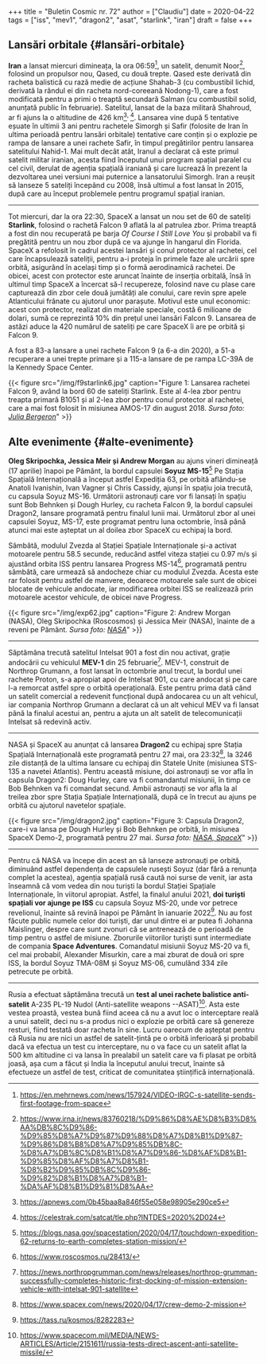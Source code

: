 +++
title = "Buletin Cosmic nr. 72"
author = ["Claudiu"]
date = 2020-04-22
tags = ["iss", "mev1", "dragon2", "asat", "starlink", "iran"]
draft = false
+++

## Lansări orbitale {#lansări-orbitale}

**Iran** a lansat miercuri dimineața, la ora 06:59[^fn:1], un satelit, denumit Noor[^fn:2], folosind un propulsor nou, Qased, cu două trepte. Qased este derivată din racheta balistică cu rază medie de acțiune Shahab-3 (cu combustibil lichid, derivată la rândul ei din racheta nord-coreeană Nodong-1), care a fost modificată pentru a primi o treaptă secundară Salman (cu combustibil solid, anunțată public în februarie). Satelitul, lansat de la baza militară Shahroud, ar fi ajuns la o altitudine de 426 km[^fn:3]<sup>, </sup>[^fn:4]. Lansarea vine după 5 tentative eșuate în ultimii 3 ani pentru rachetele Simorgh și Safir (folosite de Iran în ultima perioadă pentru lansări orbitale) tentative care conțin și o explozie pe rampa de lansare a unei rachete Safir, în timpul pregătirilor pentru lansarea satelitului Nahid-1. Mai mult decât atât, Iranul a declarat că este primul satelit militar iranian, acesta fiind începutul unui program spațial paralel cu cel civil, derulat de agenția spațială iraniană și care lucrează în prezent la dezvoltarea unei versiuni mai puternice a lansatorului Simorgh. Iran a reușit să lanseze 5 sateliți începând cu 2008, însă ultimul a fost lansat în 2015, după care au început problemele pentru programul spațial iranian.

---

Tot miercuri, dar la ora 22:30, SpaceX a lansat un nou set de 60 de sateliți **Starlink**, folosind o rachetă Falcon 9 aflată la al patrulea zbor. Prima treaptă a fost din nou recuperată pe barja _Of Course I Still Love You_ și probabil va fi pregătită pentru un nou zbor după ce va ajunge în hangarul din Florida. SpaceX a refolosit în cadrul acestei lansări și conul protector al rachetei, cel care încapsulează sateliții, pentru a-i proteja în primele faze ale urcării spre orbită, asigurând în același timp și o formă aerodinamică rachetei. De obicei, acest con protector este aruncat înainte de inserția orbitală, însă în ultimul timp SpaceX a încercat să-l recupereze, folosind nave cu plase care capturează din zbor cele două jumătăți ale conului, care revin spre apele Atlanticului frânate cu ajutorul unor parașute. Motivul este unul economic: acest con protector, realizat din materiale speciale, costă 6 milioane de dolari, sumă ce reprezintă 10% din prețul unei lansări Falcon 9. Lansarea de astăzi aduce la 420 numărul de sateliți pe care SpaceX îi are pe orbită și Falcon 9.

A fost a 83-a lansare a unei rachete Falcon 9 (a 6-a din 2020), a 51-a recuperare a unei trepte primare și a 115-a lansare de pe rampa LC-39A de la Kennedy Space Center.

{{< figure src="/img/f9starlink6.jpg" caption="Figure 1: Lansarea rachetei Falcon 9, având la bord 60 de sateliți Starlink. Este al 4-lea zbor pentru treapta primară B1051 și al 2-lea zbor pentru conul protector al rachetei, care a mai fost folosit în misiunea AMOS-17 din august 2018. _Sursa foto: [Julia Bergeron](https://twitter.com/julia%5Fbergeron/status/1253048298140766208)_" >}}


## Alte evenimente {#alte-evenimente}

**Oleg Skripochka, Jessica Meir și Andrew Morgan** au ajuns vineri dimineață (17 aprilie)  înapoi pe Pământ, la bordul capsulei **Soyuz MS-15**[^fn:5] Pe Stația Spațială Internațională a început astfel Expediția 63, pe orbită aflându-se Anatoli Ivanishin, Ivan Vagner și Chris Cassidy, ajunși în spațiu joia trecută, cu capsula Soyuz MS-16. Următorii astronauți care vor fi lansați în spațiu sunt Bob Behnken și Dough Hurley, cu racheta Falcon 9, la bordul capsulei Dragon2, lansare programată pentru finalul lunii mai. Următorul zbor al unei capsulei Soyuz, MS-17, este programat pentru luna octombrie, însă până atunci mai este așteptat un al doilea zbor SpaceX cu echipaj la bord.

Sâmbătă, modulul Zvezda al Stației Spațiale Internaționale și-a activat motoarele pentru 58.5 secunde, reducând astfel viteza stației cu 0.97 m/s și ajustând orbita ISS  pentru lansarea Progress MS-14[^fn:6], programată pentru sâmbătă, care urmează să andocheze chiar cu modulul Zvezda. Acesta este rar folosit pentru astfel de manvere, deoarece motoarele sale sunt de obicei blocate de vehicule andocate, iar modificarea orbitei ISS se realizează prin motoarele acestor vehicule, de obicei nave Progress.

{{< figure src="/img/exp62.jpg" caption="Figure 2: Andrew Morgan (NASA), Oleg Skripochka (Roscosmos) și Jessica Meir (NASA), înainte de a reveni pe Pământ. _Sursa foto: [NASA](https://www.flickr.com/photos/nasa2explore/49728158496/)_" >}}

---

Săptămâna trecută satelitul Intelsat 901 a fost din nou activat, grație andocării cu vehiculul **MEV-1** din 25 februarie[^fn:7]. MEV-1, construit de Northrop Grumann, a fost lansat în octombrie anul trecut, la bordul unei rachete Proton, s-a apropiat apoi de Intelsat 901, cu care andocat și pe care l-a remorcat astfel spre o orbită operațională. Este pentru prima dată când un satelit comercial a redevenit funcțional după andocarea cu un alt vehicul, iar compania Northrop Grumann a declarat că un alt vehicul MEV va fi lansat până la finalul acestui an, pentru a ajuta un alt satelit de telecomunicații Intelsat să redevină activ.

---

NASA și SpaceX au anunțat că lansarea **Dragon2** cu echipaj spre Stația Spațială Internațională este programată pentru 27 mai, ora 23:32[^fn:8], la 3246 zile distanță de la ultima lansare cu echipaj din Statele Unite (misiunea STS-135 a navetei Atlantis). Pentru această misiune, doi astronauți se vor afla în capsula Dragon2: Doug Hurley, care va fi comandantul misiunii, în timp ce Bob Behnken va fi comandat secund. Ambii astronauți se vor afla la al treilea zbor spre Stația Spațiale Internațională, după ce în trecut au ajuns pe orbită cu ajutorul navetelor spațiale.

{{< figure src="/img/dragon2.jpg" caption="Figure 3: Capsula Dragon2, care-i va lansa pe Dough Hurley și Bob Behnken pe orbită, în misiunea SpaceX Demo-2, programată pentru 27 mai. _Sursa foto: [NASA, SpaceX](https://blogs.nasa.gov/kennedy/2020/04/17/launch-date-set-for-first-crew-flight-from-u-s-soil-since-2011/)_" >}}

---

Pentru că NASA va începe din acest an să lanseze astronauți pe orbită, diminuând astfel dependența de capsulele rusești Soyuz (dar fără a renunța complet la acestea), agenția spațială rusă caută noi surse de venit, iar asta înseamnă că vom vedea din nou turiști la bordul Stației Spațiale Internaționale, în viitorul apropiat.
Astfel, la finalul anului 2021, **doi turiști spațiali vor ajunge pe ISS** cu capsula Soyuz MS-20, unde vor petrece revelionul, înainte să revină înapoi pe Pământ în ianuarie 2022[^fn:9]. Nu au fost făcute public numele celor doi turiști, dar unul dintre ei ar putea fi Johanna Maislinger, despre care sunt zvonuri că se antrenează de o perioadă de timp pentru o astfel de misiune. Zborurile viitorilor turiști sunt intermediate de compania **Space Adventures**. Comandatul misiunii Soyuz MS-20 va fi, cel mai probabil, Alexander Misurkin, care a mai zburat de două ori spre ISS, la bordul Soyuz TMA-08M și Soyuz MS-06, cumulând 334 zile petrecute pe orbită.

---

Rusia a efectuat săptămâna trecută un **test al unei rachete balistice anti-satelit** A-235 PL-19 Nudol (Anti-satellite weapons --ASAT)[^fn:10]. Asta este vestea proastă, vestea bună fiind aceea că nu a avut loc o interceptare reală a unui satelit, deci nu s-a produs nici o explozie pe orbită care să genereze resturi, fiind testată doar racheta în sine. Lucru oarecum de așteptat pentru că Rusia nu are nici un astfel de satelit-țintă pe o orbită inferioară și probabil dacă va efectua un test cu interceptare, nu o va face cu un satelit aflat la 500 km altitudine ci va lansa în prealabil un satelit care va fi plasat pe orbită joasă, așa cum a făcut și India la începutul anului trecut, înainte să efectueze un astfel de test, criticat de comunitatea științifică internațională.

[^fn:1]: <https://en.mehrnews.com/news/157924/VIDEO-IRGC-s-satellite-sends-first-footage-from-space>
[^fn:2]: <https://www.irna.ir/news/83760218/%D9%86%D8%AE%D8%B3%D8%AA%DB%8C%D9%86-%D9%85%D8%A7%D9%87%D9%88%D8%A7%D8%B1%D9%87-%D9%86%D8%B8%D8%A7%D9%85%DB%8C-%D8%A7%DB%8C%D8%B1%D8%A7%D9%86-%D8%AF%D8%B1-%D9%85%D8%AF%D8%A7%D8%B1-%D8%B2%D9%85%DB%8C%D9%86-%D9%82%D8%B1%D8%A7%D8%B1-%DA%AF%D8%B1%D9%81%D8%AA>
[^fn:3]: <https://apnews.com/0b45baa8a846f55e058e98905e290ce5>
[^fn:4]: <https://celestrak.com/satcat/tle.php?INTDES=2020%2D024>
[^fn:5]: <https://blogs.nasa.gov/spacestation/2020/04/17/touchdown-expedition-62-returns-to-earth-completes-station-mission/>
[^fn:6]: <https://www.roscosmos.ru/28413/>
[^fn:7]: <https://news.northropgrumman.com/news/releases/northrop-grumman-successfully-completes-historic-first-docking-of-mission-extension-vehicle-with-intelsat-901-satellite>
[^fn:8]: <https://www.spacex.com/news/2020/04/17/crew-demo-2-mission>
[^fn:9]: <https://tass.ru/kosmos/8282283>
[^fn:10]: <https://www.spacecom.mil/MEDIA/NEWS-ARTICLES/Article/2151611/russia-tests-direct-ascent-anti-satellite-missile/>